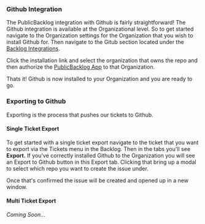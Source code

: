 ### Github Integration

The PublicBacklog integration with Github is fairly straightforward! The Github integration is available at the Organizational level. So to get started navigate to the Organization settings for the Organization that you wish to install Github for. Then navigate to the Gitub section located under the [Backlog Integrations]().

Click the installation link and select the organization that owns the repo and then authorize the [PublicBacklog App]() to that Organization.

Thats it! Github is now installed to your Organization and you are ready to go.

### Exporting to Github

Exporting is the process that pushes our tickets to Github.

#### Single Ticket Export

To get started with a single ticket export navigate to the ticket that you want to export via the Tickets menu in the Backlog. Then in the tabs you'll see **Export.** If you've correctly installed Github to the Organization you will see an Export to Github button in this Export tab. Clicking that bring up a modal to select which repo you want to create the issue under. 

Once that's confirmed the issue will be created and opened up in a new window. 

#### Multi Ticket Export

*Coming Soon...*
